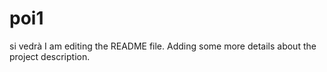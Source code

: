 # poi1
si vedrà
I am editing the README file. Adding some more details about the project description.


